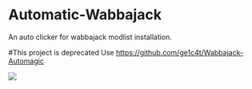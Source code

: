 # Automatic-Wabbajack
An auto clicker for wabbajack modlist installation.

#This project is deprecated
Use https://github.com/ge1c4t/Wabbajack-Automagic

![](Animation.gif)
